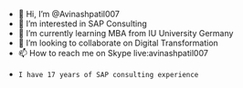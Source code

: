 - 👋 Hi, I’m @Avinashpatil007
- 👀 I’m interested in SAP Consulting
- 🌱 I’m currently learning MBA from IU University Germany
- 💞️ I’m looking to collaborate on Digital Transformation
- 📫 How to reach me on Skype live:avinashpatil007
-     I have 17 years of SAP consulting experience



<!---
Avinashpatil007/Avinashpatil007 is a ✨ special ✨ repository because its `README.md` (this file) appears on your GitHub profile.
You can click the Preview link to take a look at your changes.
--->
